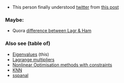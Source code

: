 
* This person finally understood [twitter](https://twitter.com/mstoudenmire/status/1539963638433419266?s=12&t=FcnYrvlEmUYUp146S_El5A) 
from [this post](https://blog.jessriedel.com/2017/06/28/legendre-transform/)

### Maybe:
* Quora [difference between Lagr & Ham](https://www.quora.com/What-is-the-difference-between-Lagrangian-and-Hamiltonian-mechanics)


### Also see (table of)
* [Eigenvalues](eigenvalues.md) (this)
* [Lagrange multipliers](./lagrange-multipliers.md)
* [Nonlinear Optimisation methods with constraints](./nlo.md)
* [KNN](./knn.md)
* [sspanal](https://github.com/sohale/sspanel/blob/master/m1/links-panel.md)
